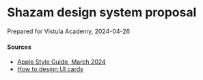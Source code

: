 # Shazam design system proposal

Prepared for Vistula Academy, 2024-04-26

#### Sources
- [Apple Style Guide, March 2024](https://support.apple.com/pl-pl/guide/applestyleguide/welcome/web)
- [How to design UI cards](https://youtu.be/tsb8hC7CG9U?si=43jNhX64-d1IAQxP)